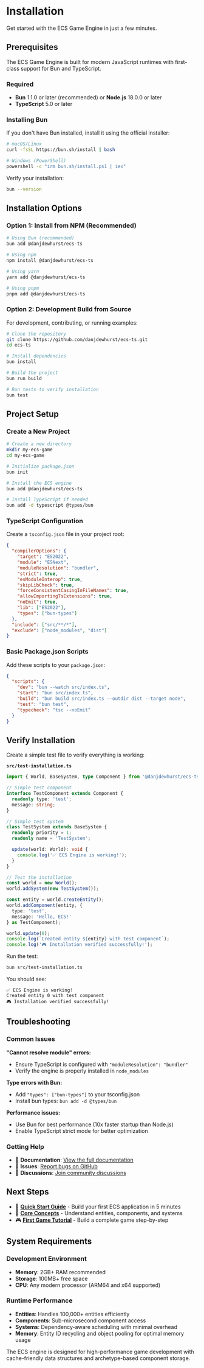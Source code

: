 # Installation

Get started with the ECS Game Engine in just a few minutes.

## Prerequisites

The ECS Game Engine is built for modern JavaScript runtimes with first-class support for Bun and TypeScript.

### Required

- **Bun** 1.1.0 or later (recommended) or **Node.js** 18.0.0 or later
- **TypeScript** 5.0 or later

### Installing Bun

If you don't have Bun installed, install it using the official installer:

```bash
# macOS/Linux
curl -fsSL https://bun.sh/install | bash

# Windows (PowerShell)
powershell -c "irm bun.sh/install.ps1 | iex"
```

Verify your installation:

```bash
bun --version
```

## Installation Options

### Option 1: Install from NPM (Recommended)

```bash
# Using Bun (recommended)
bun add @danjdewhurst/ecs-ts

# Using npm
npm install @danjdewhurst/ecs-ts

# Using yarn
yarn add @danjdewhurst/ecs-ts

# Using pnpm
pnpm add @danjdewhurst/ecs-ts
```

### Option 2: Development Build from Source

For development, contributing, or running examples:

```bash
# Clone the repository
git clone https://github.com/danjdewhurst/ecs-ts.git
cd ecs-ts

# Install dependencies
bun install

# Build the project
bun run build

# Run tests to verify installation
bun test
```

## Project Setup

### Create a New Project

```bash
# Create a new directory
mkdir my-ecs-game
cd my-ecs-game

# Initialize package.json
bun init

# Install the ECS engine
bun add @danjdewhurst/ecs-ts

# Install TypeScript if needed
bun add -d typescript @types/bun
```

### TypeScript Configuration

Create a `tsconfig.json` file in your project root:

```json
{
  "compilerOptions": {
    "target": "ES2022",
    "module": "ESNext",
    "moduleResolution": "bundler",
    "strict": true,
    "esModuleInterop": true,
    "skipLibCheck": true,
    "forceConsistentCasingInFileNames": true,
    "allowImportingTsExtensions": true,
    "noEmit": true,
    "lib": ["ES2022"],
    "types": ["bun-types"]
  },
  "include": ["src/**/*"],
  "exclude": ["node_modules", "dist"]
}
```

### Basic Package.json Scripts

Add these scripts to your `package.json`:

```json
{
  "scripts": {
    "dev": "bun --watch src/index.ts",
    "start": "bun src/index.ts",
    "build": "bun build src/index.ts --outdir dist --target node",
    "test": "bun test",
    "typecheck": "tsc --noEmit"
  }
}
```

## Verify Installation

Create a simple test file to verify everything is working:

**`src/test-installation.ts`**

```typescript
import { World, BaseSystem, type Component } from '@danjdewhurst/ecs-ts';

// Simple test component
interface TestComponent extends Component {
  readonly type: 'test';
  message: string;
}

// Simple test system
class TestSystem extends BaseSystem {
  readonly priority = 1;
  readonly name = 'TestSystem';

  update(world: World): void {
    console.log('✅ ECS Engine is working!');
  }
}

// Test the installation
const world = new World();
world.addSystem(new TestSystem());

const entity = world.createEntity();
world.addComponent(entity, {
  type: 'test',
  message: 'Hello, ECS!'
} as TestComponent);

world.update(0);
console.log(`Created entity ${entity} with test component`);
console.log('🎮 Installation verified successfully!');
```

Run the test:

```bash
bun src/test-installation.ts
```

You should see:

```
✅ ECS Engine is working!
Created entity 0 with test component
🎮 Installation verified successfully!
```

## Troubleshooting

### Common Issues

**"Cannot resolve module" errors:**
- Ensure TypeScript is configured with `"moduleResolution": "bundler"`
- Verify the engine is properly installed in `node_modules`

**Type errors with Bun:**
- Add `"types": ["bun-types"]` to your tsconfig.json
- Install bun types: `bun add -d @types/bun`

**Performance issues:**
- Use Bun for best performance (10x faster startup than Node.js)
- Enable TypeScript strict mode for better optimization

### Getting Help

- 📖 **Documentation**: [View the full documentation](../README.md)
- 🐛 **Issues**: [Report bugs on GitHub](https://github.com/danjdewhurst/ecs-ts/issues)
- 💬 **Discussions**: [Join community discussions](https://github.com/danjdewhurst/ecs-ts/discussions)

## Next Steps

- 🚀 **[Quick Start Guide](./quick-start.md)** - Build your first ECS application in 5 minutes
- 🎯 **[Core Concepts](./core-concepts.md)** - Understand entities, components, and systems
- 🎮 **[First Game Tutorial](./first-game.md)** - Build a complete game step-by-step

## System Requirements

### Development Environment

- **Memory**: 2GB+ RAM recommended
- **Storage**: 100MB+ free space
- **CPU**: Any modern processor (ARM64 and x64 supported)

### Runtime Performance

- **Entities**: Handles 100,000+ entities efficiently
- **Components**: Sub-microsecond component access
- **Systems**: Dependency-aware scheduling with minimal overhead
- **Memory**: Entity ID recycling and object pooling for optimal memory usage

The ECS engine is designed for high-performance game development with cache-friendly data structures and archetype-based component storage.